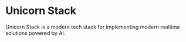 # Unicorn Stack
Unicorn Stack is a modern tech stack for implementing modern realtime solutions powered by AI.
